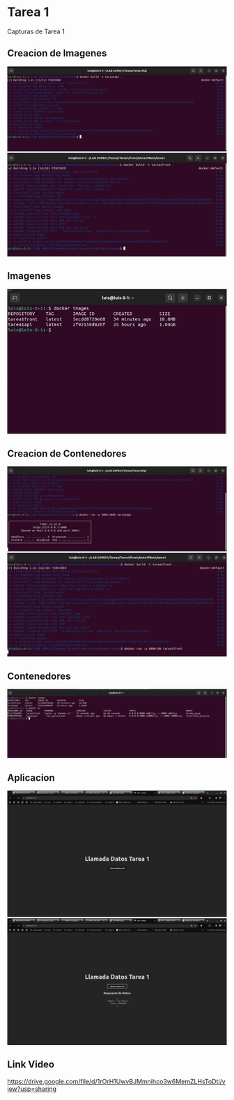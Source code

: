 # Tarea 1
Capturas de Tarea 1

## Creacion de Imagenes

![](Capturas/1.png)
![](Capturas/2.png)

## Imagenes

![](Capturas/3.png)

## Creacion de Contenedores

![](Capturas/4.png)
![](Capturas/5.png)

## Contenedores

![](Capturas/6.png)

## Aplicacion

![](Capturas/7.png)
![](Capturas/8.png)

## Link Video 

https://drive.google.com/file/d/1rOrH1UwvBJMmnihco3w6MemZLHsToDtj/view?usp=sharing
